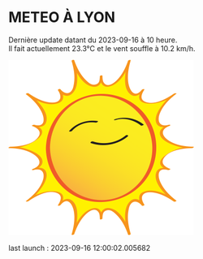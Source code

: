 # METEO À LYON

Dernière update datant du 2023-09-16 à 10 heure.  
Il fait actuellement 23.3°C et le vent souffle à 10.2 km/h.      

![](./.github/sun.png)

last launch : 2023-09-16 12:00:02.005682
